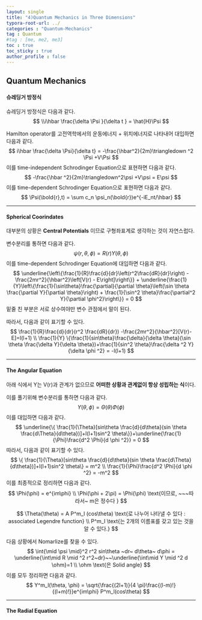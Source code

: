 ```yaml
---
layout: single
title: "4)Quantum Mechanics in Three Dimensions"
typora-root-url: ../
categories : "Quantum-Mechanics"
tag : Quantum
#tag : [me, me2, me3]
toc : true
toc_sticky : true
author_profile : false
---
```

## Quantum Mechanics 

#### 슈레딩거 방정식

슈레딩거 방정식은 다음과 같다.
$$
\\i\hbar \frac{\delta \Psi }{\delta t } = \hat{H}\Psi
$$

Hamilton operator를 고전역학에서의 운동에너지 + 위치에너지로 나타내어 대입하면 다음과 같다.
$$
i\hbar \frac{\delta \Psi}{\delta t} = -\frac{\hbar^2}{2m}\triangledown ^2 \Psi +V\Psi
$$
이를 time-independent Schrodinger Equation으로 표현하면 다음과 같다.
$$
-\frac{\hbar ^2}{2m}\triangledown^2\psi +V\psi = E\psi
$$
이를 time-dependent Schrodinger Equation으로 표현하면 다음과 같다.
$$
\Psi(\bold{r},t) = \sum c_n \psi_n(\bold{r})e^{-iE_nt/\hbar}
$$

---

#### Spherical Coorindates

대부분의 상황은 **Central Potentials** 이므로 구형좌표계로 생각하는 것이 자연스럽다.

변수분리를 통하면 다음과 같다.
$$
\psi(r, \theta, \phi) = R(r)Y(\theta, \phi)
$$
이를 time-dependent Schrodinger Equation에 대입하면 다음과 같다.
$$
\underline{\left\{\frac{1}{R}\frac{d}{dr}\left(r^2\frac{dR}{dr}\right) - \frac{2mr^2}{\hbar^2}\left[V(r) - E\right]\right\}} + \underline{\frac{1}{Y}\left\{\frac{1}{\sin\theta}\frac{\partial}{\partial \theta}\left(\sin \theta \frac{\partial Y}{\partial \theta}\right) + \frac{1}{\sin^2 \theta}\frac{\partial^2 Y}{\partial \phi^2}\right\}} = 0
$$
밑줄 친 부분은 서로 상수여야만 변수 관점에서 말이 된다. 

따라서, 다음과 같이 표기할 수 있다.
$$
\frac{1}{R}\frac{d}{dr}(r^2 \frac{dR}{dr}) -\frac{2mr^2}{\hbar^2}[V(r)-E]=l(l+1)
\\
\frac{1}{Y} \{\frac{1}{sin\theta}\frac{\delta}{\delta \theta}(\sin \theta \frac{\delta Y}{\delta \theta})+\frac{1}{sin^2 \theta}\frac{\delta ^2 Y}{\delta \phi ^2} = -l(l+1)
$$

---

#### The Angular Equation

아래 식에서 Y는 V(r)과 관계가 없으므로 **어떠한 상황과 관계없이 항상 성립하는 식**이다.

이를 풀기위해 변수분리를 통하면 다음과 같다.
$$
Y(\theta, \phi) = \Theta(\theta)\Phi(\phi)
$$
이를 대입하면 다음과 같다.
$$
\underline{\{ \frac{1}{\Theta}[sin\theta \frac{d}{d\theta}(sin \theta \frac{d\Theta}{d\theta})]+l(l+1)sin^2 \theta\}}+\underline{\frac{1}{\Phi}\frac{d^2 \Phi}{d \phi ^2}} = 0
$$
따라서, 다음과 같이 표기할 수 있다.
$$
\{ \frac{1}{\Theta}[sin\theta \frac{d}{d\theta}(sin \theta \frac{d\Theta}{d\theta})]+l(l+1)sin^2 \theta\} = m^2
\\
\frac{1}{\Phi}\frac{d^2 \Phi}{d \phi ^2} = -m^2
$$
이를 최종적으로 정리하면 다음과 같다.
$$
\Phi(\phi) = e^{im\phi}
\\
\Phi(\phi + 2\pi) = \Phi(\phi) 
\text{이므로, ~~~따라서~ m은 정수다 }
$$

$$
\Theta(\theta) = A P^m_l (cos\theta) \text{로 나누어 나타낼 수 있다 : associated Legendre function}
\\
P^m_l \text{는 2개의 이름표를 갖고 있는 것을 알 수 있다.}
$$



다음 상황에서 Nomarlize를 찾을 수 있다.
$$
\int{\mid \psi \mid}^2 r^2 sin\theta ~dr~ d\theta~ d\phi = \underline{\int\mid R \mid ^2 r^2~dr}~~\underline{\int\mid Y \mid ^2 d \ohm}=1
\\
\ohm \text{은 Solid angle}
$$
이를 모두 정리하면 다음과 같다.
$$
Y^m_l(\theta, \phi) = \sqrt{\frac{(2l+1)}{4 \pi}\frac{(l-m)!}{(l+m)!}}e^{im\phi} P^m_l(cos\theta)
$$

---

#### The Radial Equation